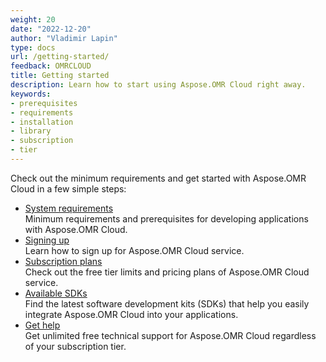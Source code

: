 ```yaml
---
weight: 20
date: "2022-12-20"
author: "Vladimir Lapin"
type: docs
url: /getting-started/
feedback: OMRCLOUD
title: Getting started
description: Learn how to start using Aspose.OMR Cloud right away.
keywords:
- prerequisites
- requirements
- installation
- library
- subscription
- tier
---
```


Check out the minimum requirements and get started with Aspose.OMR Cloud in a few simple steps:

- [System requirements](/omr/system-requirements/)  
  Minimum requirements and prerequisites for developing applications with Aspose.OMR Cloud.
- [Signing up](/omr/sign-up/)  
  Learn how to sign up for Aspose.OMR Cloud service.
- [Subscription plans](/omr/subscription/)  
  Check out the free tier limits and pricing plans of Aspose.OMR Cloud service.
- [Available SDKs](/omr/available-sdks/)  
  Find the latest software development kits (SDKs) that help you easily integrate Aspose.OMR Cloud into your applications.
- [Get help](/omr/get-help/)  
  Get unlimited free technical support for Aspose.OMR Cloud regardless of your subscription tier.
